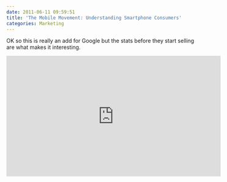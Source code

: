 ```yaml
---
date: 2011-06-11 09:59:51
title: 'The Mobile Movement: Understanding Smartphone Consumers'
categories: Marketing
---
```


OK so this is really an add for Google but the stats before they start selling are what makes it interesting.

<iframe width="560" height="315" src="https://www.youtube.com/embed/CjUcq_E4I-s" frameborder="0" allow="autoplay; encrypted-media" allowfullscreen></iframe>

